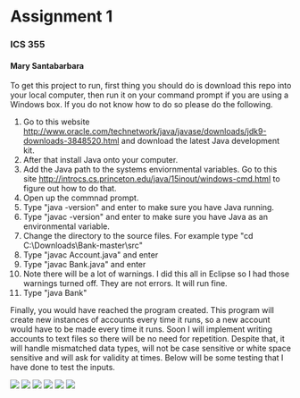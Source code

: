 # Assignment 1
### ICS 355
#### Mary Santabarbara

To get this project to run, first thing you should do is download this repo into your local computer, then run it on your command prompt if you are using a Windows box. If you do not know how to do so please do the following.

1. Go to this website http://www.oracle.com/technetwork/java/javase/downloads/jdk9-downloads-3848520.html and download the latest Java development kit.
2. After that install Java onto your computer.
3. Add the Java path to the systems enviornmental variables. Go to this site http://introcs.cs.princeton.edu/java/15inout/windows-cmd.html to figure out how to do that.
4. Open up the commnad prompt.
5. Type "java -version" and enter to make sure you have Java running.
6. Type "javac -version" and enter to make sure you have Java as an environmental variable.
7. Change the directory to the source files. For example type "cd C:\Downloads\Bank-master\src"
8. Type "javac Account.java" and enter
9. Type "javac Bank.java" and enter
10. Note there will be a lot of warnings. I did this all in Eclipse so I had those warnings turned off. They are not errors. It will run fine.
11. Type "java Bank"

Finally, you would have reached the program created. This program will create new instances of accounts every time it runs, so a new account would have to be made every time it runs. Soon I will implement writing accounts to text files so there will be no need for repetition. Despite that, it will handle mismatched data types, will not be case sensitive or white space sensitive and will ask for validity at times. Below will be some testing that I have done to test the inputs.

<img src="Testing\creat_menu.PNG">
<img src="Testing\manag_menu.PNG">
<img src="Testing\manag_menu2.PNG">
<img src="Testing\manag_menu3.PNG">
<img src="Testing\maint_menu.PNG">
<img src="Testing\exitt_menu.PNG">
